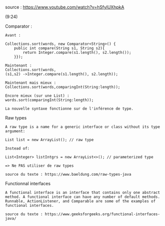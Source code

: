source : https://www.youtube.com/watch?v=hSfylUXhpkA

(9:24)

Comparator :

    Avant : 

    Collections.sort(words, new Comparator<String>() {
        public int compare(String s1, String s2){
            return Integer.compare(s1.length(), s2.length());
        }});

    Maintenant :
    Collections.sort(words,
    (s1,s2) ->Integer.compare(s1.length(), s2.length));

    Maintenant mais mieux :
    Collections.sort(words,comparingInt(String:length));

    Encore mieux (sur une List) : 
    words.sort(comparingInt(String:length));

    La nouvelle syntaxe fonctionne sur de l'inférence de type.




Raw types

    A raw type is a name for a generic interface or class without its type argument:

    List list = new ArrayList(); // raw type

    Instead of:

    List<Integer> listIntgrs = new ArrayList<>(); // parameterized type

    => Ne PAS utiliser de raw types

    source du texte : https://www.baeldung.com/raw-types-java


Functionnal interfaces

    A functional interface is an interface that contains only one abstract method. A functional interface can have any number of default methods. Runnable, ActionListener, and Comparable are some of the examples of functional interfaces. 

    source du texte : https://www.geeksforgeeks.org/functional-interfaces-java/


